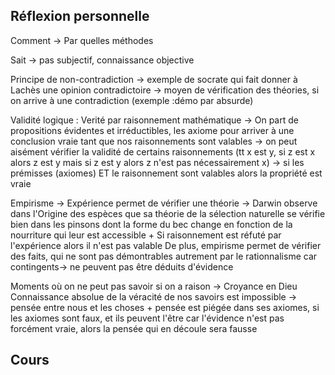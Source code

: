 ## Réflexion personnelle

Comment -> Par quelles méthodes

Sait -> pas subjectif, connaissance objective

Principe de non-contradiction ->  exemple de socrate qui fait donner à Lachès une opinion contradictoire -> moyen de vérification des théories, si on arrive à une contradiction (exemple :démo par absurde)

Validité logique :
Verité par raisonnement mathématique -> On part de propositions évidentes et irréductibles, les axiome pour arriver à une conclusion vraie tant que nos raisonnements sont valables -> on peut aisément vérifier la validité de certains raisonnements  (tt x est y, si z est x alors z est y mais si z est y alors z n'est pas nécessairement x) -> si les prémisses (axiomes) ET le raisonnement sont valables alors la propriété est vraie

Empirisme -> Expérience permet de vérifier une théorie -> Darwin observe dans l'Origine des espèces que sa théorie de la sélection naturelle se vérifie bien dans les pinsons dont la forme du bec change en fonction de la nourriture qui leur est accessible + Si raisonnement est réfuté par l'expérience alors il n'est pas valable
De plus, empirisme permet de vérifier des faits, qui ne sont pas démontrables autrement par le rationnalisme car contingents-> ne peuvent pas être déduits d'évidence

Moments où on ne peut pas savoir si on a raison -> Croyance en Dieu
Connaissance absolue de la véracité de nos savoirs est impossible -> pensée entre nous et les choses + pensée est piégée dans ses axiomes, si les axiomes sont faux, et ils peuvent l'être car l'évidence n'est pas forcément vraie, alors la pensée qui en découle sera fausse

## Cours